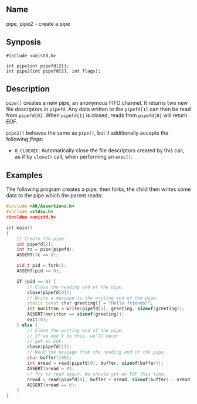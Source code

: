 ## Name

pipe, pipe2 - create a pipe

## Synposis

```**c++
#include <unistd.h>

int pipe(int pipefd[2]);
int pipe2(int pipefd[2], int flags);
```

## Description

`pipe()` creates a new pipe, an anonymous FIFO channel. It returns two new file descriptors in `pipefd`.
Any data written to the `pipefd[1]` can then be read from `pipefd[0]`. When `pipefd[1]` is closed, reads
from `pipefd[0]` will return EOF.

`pipe2()` behaves the same as `pipe()`, but it additionally accepts the following *flags*:

* `O_CLOEXEC`: Automatically close the file descriptors created by this call, as if by `close()` call, when performing an `exec()`.

## Examples

The following program creates a pipe, then forks, the child then
writes some data to the pipe which the parent reads:

```c++
#include <AK/Assertions.h>
#include <stdio.h>
#incldue <unistd.h>

int main()
{
    // Create the pipe.
    int pipefd[2];
    int rc = pipe(pipefd);
    ASSERT(rc == 0);

    pid_t pid = fork();
    ASSERT(pid >= 0);

    if (pid == 0) {
        // Close the reading end of the pipe.
        close(pipefd[0]);
        // Write a message to the writing end of the pipe.
        static const char greeting[] = "Hello friends!";
        int nwritten = write(pipefd[1], greeting, sizeof(greeting));
        ASSERT(nwritten == sizeof(greeting));
        exit(0);
    } else {
        // Close the writing end of the pipe.
        // If we don't do this, we'll never
        // get an EOF.
        close(pipefd[1]);
        // Read the message from the reading end of the pipe.
        char buffer[100];
        int nread = read(pipefd[0], buffer, sizeof(buffer));
        ASSERT(nread > 0);
        // Try to read again. We should get an EOF this time.
        nread = read(pipefd[0], buffer + nread, sizeof(buffer) - nread);
        ASSERT(nread == 0);
    }
}
```

